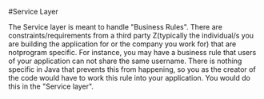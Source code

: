 #Service Layer

The Service layer is meant to handle "Business Rules". There are constraints/requirements from a third party Z(typically the individual/s you are building the application for or the company you work for) that are notprogram specific. For instance, you may have a business rule that users of your application can not share the same username. There is nothing specific in Java that prevents this from happening, so you as the creator of the code would have to work this rule into your application. You would do this in the "Service layer".